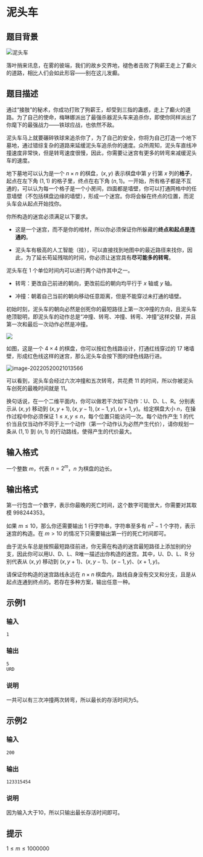 # 泥头车

## 题目背景

![泥头车](https://s1.328888.xyz/2022/05/22/dRd1T.png)

落叶捎来讯息，在雾的彼端，我们的故乡交界地，褪色者击败了狗薪王走上了癫火的道路，相比人们会如此形容——别在这儿发癫。

## 题目描述

通过“接肢”的秘术，你成功打败了狗薪王，却受到三指的蛊惑，走上了癫火的道路。为了自己的使命，梅琳娜派出了最强杀器泥头车来追杀你，即使你同样派出了你麾下的最强战力——铁球应战，也依然不敌。

​泥头车马上就要碾碎铁球来追杀你了，为了自己的安全，你将为自己打造一个地下墓地，通过错综复杂的道路来延缓泥头车追杀你的速度。众所周知，泥头车直线冲撞速度非常快，但是转弯速度很慢，因此，你需要让迷宫有更多的转弯来减缓泥头车的速度。

​地下墓地可以认为是一个 $n\times n$ 的棋盘，$(x,y)$ 表示棋盘中第 $y$ 行第 $x$ 列的**格子**，起点在左下角 $(1,1)$ 的格子里，终点在右下角 $(n,1)$。一开始，所有格子都是不互通的，可以认为每一个格子是一个小房间，四面都是墙壁，你可以打通网格中的任意墙壁（不包括棋盘边缘的墙壁），形成一个迷宫。你将会躲在终点的位置，而泥头车会从起点开始找你。

你所构造的迷宫必须满足以下要求。

* 这是一个迷宫，而不是你的棺材，所以你必须保证你所躲藏的**终点和起点是连通的**。

* 泥头车有极高的人工智能（挂），可以直接找到地图中的最近路径来找你，因此，为了延长苟延残喘的时间，你必须让迷宫具有**尽可能多的转弯**。

​泥头车在 $1$ 个单位时间内可以进行两个动作其中之一。

* 转弯：更改自己前进的朝向，更改前后的朝向均平行于 $x$ 轴或 $y$ 轴。

* 冲撞：朝着自己当前的朝向移动任意距离，但是不能穿过未打通的墙壁。

​初始时刻，泥头车的朝向必然是创死你的最短路径上第一次冲撞的方向，且泥头车绝顶聪明，即泥头车的动作总是“冲撞、转弯、冲撞、转弯、冲撞”这样交替，并且第一次和最后一次动作必然是冲撞。

![](https://s1.328888.xyz/2022/05/29/tZ7SS.png)

如图，这是一个 $4\times 4$ 的棋盘，你可以按红色线路设计，打通红线穿过的 $17$ 堵墙壁，形成红色线这样的迷宫，那么泥头车会按下图的绿色线路行进。

![image-20220520021013566](https://s1.328888.xyz/2022/05/29/tZsmA.png)

可以看到，泥头车会经过六次冲撞和五次转弯，共花费 $11$ 的时间，所以你被泥头车创死的最晚时间就是 $11$。

​换句话说，在一个二维平面内，你可以做若干次如下动作：U、D、L、R。分别表示从 $(x,y)$ 移动到 $(x,y+1),(x,y-1),(x-1,y),(x+1,y)$。给定棋盘大小 $n$，在操作过程中你必须保证 $1\le x,y\le n$，每个位置只能访问一次。每个动作产生 $1$ 的代价当且仅当动作不同于上一个动作（第一个动作认为必然产生代价），请你规划一条从 $(1,1)$ 到 $(n,1)$ 的行动路线，使得产生的代价最大。

## 输入格式

一个整数 $m$，代表 $n=2^m$，$n$ 为棋盘的边长。

## 输出格式

第一行包含一个数字，表示你最晚的死亡时间，这个数字可能很大，你需要对其取模 $998244353$。

如果 $m\le 10$，那么你还需要输出 $1$ 行字符串，字符串至多有 $n^2-1$ 个字符，表示迷宫的构造。在 $m>10$ 的情况下只需要输出第一行的死亡时间即可。

由于泥头车总是按照最短路径前进，你无需在构造的迷宫最短路径上添加别的分支，因此你可以用U、D、L、R唯一描述出你构造的迷宫。其中，U、D、L、R 分别代表从 $(x,y)$ 移动到 $(x,y+1)$、$(x,y-1)$、$(x-1,y)$、$(x+1,y)$。

请保证你构造的迷宫路线永远在 $n\times n$ 棋盘内，路线自身没有交叉和分支，且是从起点连通到终点的。若存在多种方案，输出任意一种。

## 示例1

### 输入

```
1
```

### 输出

```
5
URD
```

### 说明

一共可以有三次冲撞两次转弯，所以最长的存活时间为5。

## 示例2

### 输入

```
200
```

### 输出

```
123315454
```

### 说明

因为输入大于10，所以只输出最长存活时间即可。

## 提示

$1\le m\le 1000000$